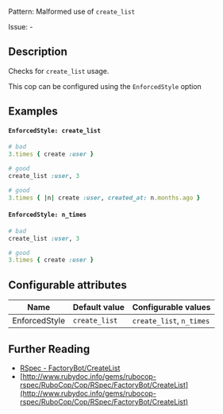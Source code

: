 Pattern: Malformed use of `create_list`

Issue: -

## Description

Checks for `create_list` usage.

This cop can be configured using the `EnforcedStyle` option

## Examples

#### `EnforcedStyle: create_list`

```ruby
# bad
3.times { create :user }

# good
create_list :user, 3

# good
3.times { |n| create :user, created_at: n.months.ago }
```
#### `EnforcedStyle: n_times`

```ruby
# bad
create_list :user, 3

# good
3.times { create :user }
```

## Configurable attributes

Name | Default value | Configurable values
--- | --- | ---
EnforcedStyle | `create_list` | `create_list`, `n_times`

## Further Reading

* [RSpec - FactoryBot/CreateList](https://rubocop-rspec.readthedocs.io/en/latest/cops_factorybot/#factorybotcreatelist)
* [http://www.rubydoc.info/gems/rubocop-rspec/RuboCop/Cop/RSpec/FactoryBot/CreateList](http://www.rubydoc.info/gems/rubocop-rspec/RuboCop/Cop/RSpec/FactoryBot/CreateList)
